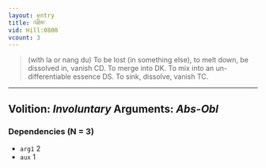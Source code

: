 ```yaml
---
layout: entry
title: འཐིམ་
vid: Hill:0800
vcount: 3
---
```

> (with la or nang du) To be lost (in something else), to melt down, be dissolved in, vanish CD\. To merge into DK\. To mix into an un-differentiable essence DS\. To sink, dissolve, vanish TC\.

---
Volition: _Involuntary_
Arguments: _Abs-Obl_
---

### Dependencies (N = 3)
* `arg1` 2
* `aux` 1
